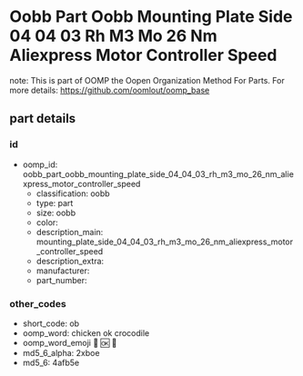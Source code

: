 # Oobb Part Oobb Mounting Plate Side 04 04 03 Rh M3 Mo 26 Nm Aliexpress Motor Controller Speed  

note: This is part of OOMP the Oopen Organization Method For Parts. For more details: https://github.com/oomlout/oomp_base

##  part details





### id
* oomp_id: oobb_part_oobb_mounting_plate_side_04_04_03_rh_m3_mo_26_nm_aliexpress_motor_controller_speed
  * classification: oobb
  * type: part
  * size: oobb
  * color: 
  * description_main: mounting_plate_side_04_04_03_rh_m3_mo_26_nm_aliexpress_motor_controller_speed
  * description_extra: 
  * manufacturer: 
  * part_number: 

### other_codes
* short_code: ob
* oomp_word: chicken ok crocodile
* oomp_word_emoji :chicken: :ok: :crocodile:
* md5_6_alpha: 2xboe
* md5_6: 4afb5e